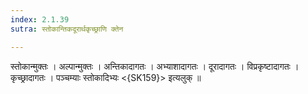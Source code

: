 ```yaml
---
index: 2.1.39
sutra: स्तोकान्तिकदूरार्थकृच्छ्राणि क्तेन

---
```

 स्तोकान्मुक्तः । अल्पान्मुक्तः । अन्तिकादागतः । अभ्याशादागतः । दूरादागतः । विप्रकृष्टादागतः । कृच्छ्रादागतः । पञ्चम्याः स्तोकादिभ्यः <{SK159}> इत्यलुक् ॥